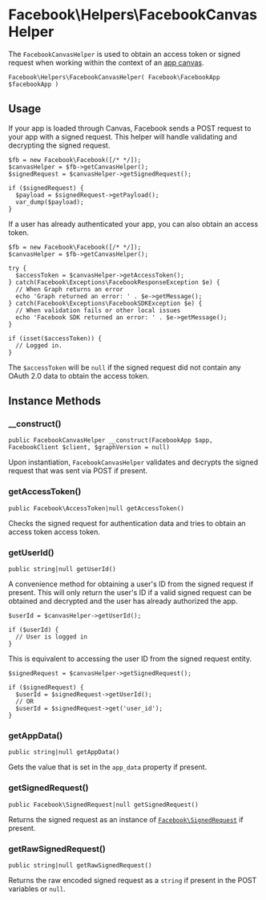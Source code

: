 # Facebook\Helpers\FacebookCanvasHelper

The `FacebookCanvasHelper` is used to obtain an access token or signed request when working within the context of an [app canvas](https://developers.facebook.com/docs/games/canvas).

```
Facebook\Helpers\FacebookCanvasHelper( Facebook\FacebookApp $facebookApp )
```

## Usage

If your app is loaded through Canvas, Facebook sends a POST request to your app with a signed request.  This helper will handle validating and decrypting the signed request.

```
$fb = new Facebook\Facebook([/* */]);
$canvasHelper = $fb->getCanvasHelper();
$signedRequest = $canvasHelper->getSignedRequest();

if ($signedRequest) {
  $payload = $signedRequest->getPayload();
  var_dump($payload);
}
```

If a user has already authenticated your app, you can also obtain an access token.

```
$fb = new Facebook\Facebook([/* */]);
$canvasHelper = $fb->getCanvasHelper();

try {
  $accessToken = $canvasHelper->getAccessToken();
} catch(Facebook\Exceptions\FacebookResponseException $e) {
  // When Graph returns an error
  echo 'Graph returned an error: ' . $e->getMessage();
} catch(Facebook\Exceptions\FacebookSDKException $e) {
  // When validation fails or other local issues
  echo 'Facebook SDK returned an error: ' . $e->getMessage();
}

if (isset($accessToken)) {
  // Logged in.
}
```

The `$accessToken` will be `null` if the signed request did not contain any OAuth 2.0 data to obtain the access token.

## Instance Methods

### __construct()
```
public FacebookCanvasHelper __construct(FacebookApp $app, FacebookClient $client, $graphVersion = null)
```
Upon instantiation, `FacebookCanvasHelper` validates and decrypts the signed request that was sent via POST if present.

### getAccessToken()
```
public Facebook\AccessToken|null getAccessToken()
```
Checks the signed request for authentication data and tries to obtain an access token access token.

### getUserId()
```
public string|null getUserId()
```
A convenience method for obtaining a user's ID from the signed request if present. This will only return the user's ID if a valid signed request can be obtained and decrypted and the user has already authorized the app.

```
$userId = $canvasHelper->getUserId();

if ($userId) {
  // User is logged in
}
```

This is equivalent to accessing the user ID from the signed request entity.

```
$signedRequest = $canvasHelper->getSignedRequest();

if ($signedRequest) {
  $userId = $signedRequest->getUserId();
  // OR
  $userId = $signedRequest->get('user_id');
}
```

### getAppData()
```
public string|null getAppData()
```
Gets the value that is set in the `app_data` property if present.

### getSignedRequest()
```
public Facebook\SignedRequest|null getSignedRequest()
```
Returns the signed request as an instance of [`Facebook\SignedRequest`](SignedRequest.md) if present.

### getRawSignedRequest()
```
public string|null getRawSignedRequest()
```
Returns the raw encoded signed request as a `string` if present in the POST variables or `null`.
